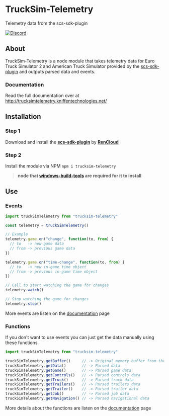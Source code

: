 # TruckSim-Telemetry
Telemetry data from the scs-sdk-plugin

[![Discord](https://img.shields.io/discord/125702694538051584.svg?label=&logo=discord&logoColor=ffffff&color=7389D8&labelColor=6A7EC2)](https://discord.gg/S6NRp5P)

## About
TruckSim-Telemetry is a node module that takes telemetry data for Euro Truck Simulator 2 and American Truck Simulator provided by the [scs-sdk-plugin](https://github.com/RenCloud/scs-sdk-plugin) and outputs parsed data and events.

### Documentation
Read the full documentation over at http://trucksimtelemetry.kniffentechnologies.net/

## Installation

### Step 1
Download and install the **[scs-sdk-plugin](https://github.com/RenCloud/scs-sdk-plugin)** by **[RenCloud](https://github.com/RenCloud)**

### Step 2
Install the module via NPM
`npm i trucksim-telemetry`

> **node that [windows-build-tools](https://github.com/felixrieseberg/windows-build-tools) are required for it to install**

## Use

### Events
```javascript
import truckSimTelemetry from "trucksim-telemetry"

const telemetry = truckSimTelemetry()

// Example
telemetry.game.on("change", function(to, from) {
  // to   -> new game data
  // from -> previous game data
})

telemetry.game.on("time-change", function(to, from) {
  // to   -> new in-game time object
  // from -> previous in-game time object
})

// Call to start watching the game for changes
telemetry.watch()

// Stop watching the game for changes
telemetry.stop()
```
More events are listen on the [documentation](http://trucksimtelemetry.kniffentechnologies.net/) page

### Functions
If you don't want to use events you can just get the data manually using these functions
```javascript
import truckSimTelemetry from "trucksim-telemetry"

truckSimTelemetry.getBuffer()     // -> Original memory buffer from the plugin
truckSimTelemetry.getData()       // -> Parsed data
truckSimTelemetry.getGame()       // -> Parsed game data
truckSimTelemetry.getControls()   // -> Parsed controls data
truckSimTelemetry.getTruck()      // -> Parsed truck data
truckSimTelemetry.getTrailers()   // -> Parsed trailers data
truckSimTelemetry.getTrailer()    // -> Parsed trailer data
truckSimTelemetry.getJob()        // -> Parsed job data
truckSimTelemetry.getNavigation() // -> Parsed navigational data
```
More details about the functions are listen on the [documentation](http://trucksimtelemetry.kniffentechnologies.net/) page
